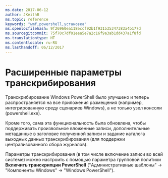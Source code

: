 ```yaml
---
ms.date: 2017-06-12
author: JKeithB
ms.topic: reference
keywords: "wmf,powershell,установка"
ms.openlocfilehash: 9f26960ea118eccf92b1f931535347383a4b177d
ms.sourcegitcommit: 75f70c7df01eea5e7a2c16f9a3ab1dd437a1f8fd
ms.translationtype: HT
ms.contentlocale: ru-RU
ms.lasthandoff: 06/12/2017
---
```

<a id="enhanced-transcription-options" class="xliff"></a>
# Расширенные параметры транскрибирования

Транскрибирование Windows PowerShell было улучшено и теперь распространяется на все приложения размещения (например, интегрированную среду сценариев Windows), а не только узел консоли (powershell.exe).

Кроме того, сама эта функциональность была обновлена, чтобы поддерживать произвольное вложенные записи, дополнительные метаданные в заголовке полученной записи и задание каталога выходных данных транскрибирования (для поддержки централизованного сбора журналов).

Параметры транскрибирования (в том числе включение записи во всей системе) можно настроить с помощью параметра групповой политики **Включить транскрипции PowerShell** ("Административные шаблоны" -> "Компоненты Windows" -> "Windows PowerShell").

